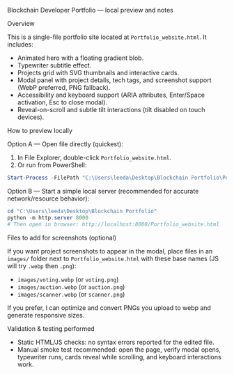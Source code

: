 Blockchain Developer Portfolio — local preview and notes

Overview

This is a single-file portfolio site located at `Portfolio_website.html`. It includes:

- Animated hero with a floating gradient blob.
- Typewriter subtitle effect.
- Projects grid with SVG thumbnails and interactive cards.
- Modal panel with project details, tech tags, and screenshot support (WebP preferred, PNG fallback).
- Accessibility and keyboard support (ARIA attributes, Enter/Space activation, Esc to close modal).
- Reveal-on-scroll and subtle tilt interactions (tilt disabled on touch devices).

How to preview locally

Option A — Open file directly (quickest):

1. In File Explorer, double-click `Portfolio_website.html`.
2. Or run from PowerShell:

```powershell
Start-Process -FilePath "C:\Users\leeda\Desktop\Blockchain Portfolio\Portfolio_website.html"
```

Option B — Start a simple local server (recommended for accurate network/resource behavior):

```powershell
cd "C:\Users\leeda\Desktop\Blockchain Portfolio"
python -m http.server 8000
# Then open in browser: http://localhost:8000/Portfolio_website.html
```

Files to add for screenshots (optional)

If you want project screenshots to appear in the modal, place files in an `images/` folder next to `Portfolio_website.html` with these base names (JS will try `.webp` then `.png`):

- `images/voting.webp` (or `voting.png`)
- `images/auction.webp` (or `auction.png`)
- `images/scanner.webp` (or `scanner.png`)

If you prefer, I can optimize and convert PNGs you upload to webp and generate responsive sizes.

Validation & testing performed

- Static HTML/JS checks: no syntax errors reported for the edited file.
- Manual smoke test recommended: open the page, verify modal opens, typewriter runs, cards reveal while scrolling, and keyboard interactions work.




